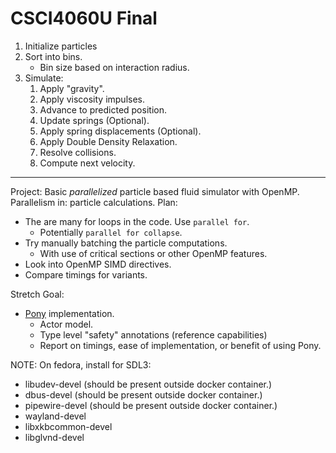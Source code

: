 # CSCI4060U Final

1. Initialize particles
2. Sort into bins.
   + Bin size based on interaction radius.
3. Simulate:
   1. Apply "gravity".
   2. Apply viscosity impulses.
   3. Advance to predicted position.
   4. Update springs (Optional).
   5. Apply spring displacements (Optional).
   6. Apply Double Density Relaxation.
   7. Resolve collisions.
   8. Compute next velocity.

---

Project: Basic _parallelized_ particle based fluid simulator with OpenMP.
Parallelism in: particle calculations.
Plan:
* The are many for loops in the code. Use `parallel for`.
  * Potentially `parallel for collapse`.
* Try manually batching the particle computations.
  * With use of critical sections or other OpenMP features.
* Look into OpenMP SIMD directives.
* Compare timings for variants.

Stretch Goal:
* [Pony](https://www.ponylang.io/) implementation.
  * Actor model.
  * Type level "safety" annotations (reference capabilities)
  * Report on timings, ease of implementation, or benefit of using Pony.

NOTE: On fedora, install for SDL3:
+ libudev-devel (should be present outside docker container.)
+ dbus-devel (should be present outside docker container.)
+ pipewire-devel (should be present outside docker container.)
+ wayland-devel
+ libxkbcommon-devel
+ libglvnd-devel
